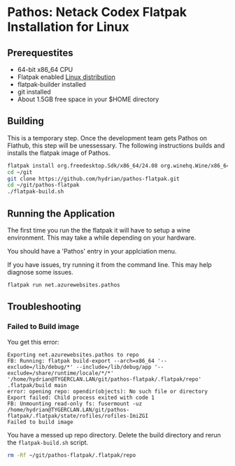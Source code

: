 # Pathos: Netack Codex Flatpak Installation for Linux

## Prerequestites

* 64-bit x86_64 CPU
* Flatpak enabled [Linux distribution](https://flatpak.org/setup/)
* flatpak-builder installed
* git installed
* About 1.5GB free space in your $HOME directory

## Building

This is a temporary step. Once the development team gets Pathos on Flathub, this step will be unessessary. The following instructions builds and installs the flatpak image of Pathos.

```bash
flatpak install org.freedesktop.Sdk/x86_64/24.08 org.winehq.Wine/x86_64/stable-24.08 org.freedesktop.Platform.Compat.i386/x86_64/24.08
cd ~/git
git clone https://github.com/hydrian/pathos-flatpak.git
cd ~/git/pathos-flatpak
./flatpak-build.sh
```

<!-- ## Installation

Install flatpak application

```
flatpack install net.azurewebsites.pathos
``` -->

## Running the Application

The first time you run the the flatpak it will have to setup a wine environment. This may take a while depending on your hardware.  

You should have a 'Pathos' entry in your applciation menu.

If you have issues, try running it from the command line. This may help diagnose some issues.

```bash
flatpak run net.azurewebsites.pathos
```

## Troubleshooting

### Failed to Build image

You get this error:

```text
Exporting net.azurewebsites.pathos to repo
FB: Running: flatpak build-export --arch=x86_64 '--exclude=/lib/debug/*' --include=/lib/debug/app '--exclude=/share/runtime/locale/*/*' '/home/hydrian@TYGERCLAN.LAN/git/pathos-flatpak/.flatpak/repo' .flatpak/build main
error: opening repo: opendir(objects): No such file or directory
Export failed: Child process exited with code 1
FB: Unmounting read-only fs: fusermount -uz /home/hydrian@TYGERCLAN.LAN/git/pathos-flatpak/.flatpak/state/rofiles/rofiles-ImiZGI
Failed to build image
```

You have a messed up repo directory. Delete the build directory and rerun the `flatpak-build.sh` script.

```bash
rm -Rf ~/git/pathos-flatpak/.flatpak/repo 
